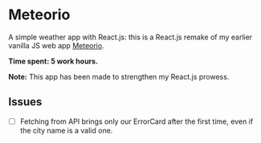 # Meteorio

A simple weather app with React.js: this is a React.js remake of my earlier vanilla JS web app [Meteorio](https://github.com/NimaBavari/Meteorio "Meteorio").

**Time spent: 5 work hours.**

**Note:** This app has been made to strengthen my React.js prowess.

## Issues

* [ ] Fetching from API brings only our ErrorCard after the first time, even if the city name is a valid one.